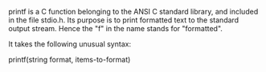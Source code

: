 printf is a C function belonging to the ANSI C standard library, and included in the file stdio.h. Its purpose is to print formatted text to the standard output stream. Hence the "f" in the name stands for "formatted".

It takes the following unusual syntax:

   printf(string format, items-to-format)
